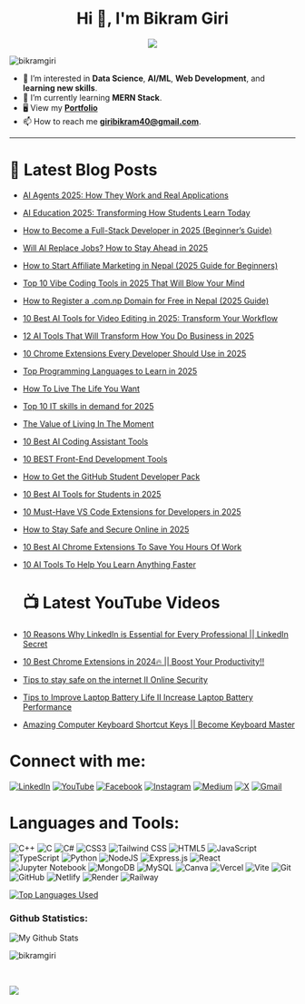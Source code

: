 <h1 align="center">Hi 👋, I'm Bikram Giri</h1>
<!-- <h3 align="center">A Computer Science Student</h3> -->

<p align="center">
  <a href="https://github.com/bikramgiri"><img src="https://readme-typing-svg.herokuapp.com/?size=21&center=true&vCenter=true&width=560&height=45&lines=A+Computer+Science+Student"></a>
</p>

<p align="left"> <img src="https://komarev.com/ghpvc/?username=bikramgiri&label=Profile%20views&color=0e75b6&style=flat" alt="bikramgiri" /> </p>

- 👀 I’m interested in **Data Science**, **AI/ML**, **Web Development**, and **learning new skills**.
- 🌱 I’m currently learning **MERN Stack**. 
- 🖥️ View my **[Portfolio](https://bikram-giri.com.np/)**   
- 📫 How to reach me **giribikram40@gmail.com**.   
---
 
# 📝 Latest Blog Posts

- [AI Agents 2025: How They Work and Real Applications](https://giribikram.com.np/ai-agents-2025-how-they-work-and-real-applications/)
- [AI Education 2025: Transforming How Students Learn Today](https://giribikram.com.np/ai-education-2025-student-learning-transformation/)
- [How to Become a Full-Stack Developer in 2025 (Beginner’s Guide)](https://giribikram.com.np/how-to-become-a-full-stack-developer-in-2025/)
- [Will AI Replace Jobs? How to Stay Ahead in 2025](https://giribikram.com.np/will-ai-replace-jobs-how-to-stay-ahead-in-2025/)
- [How to Start Affiliate Marketing in Nepal (2025 Guide for Beginners)](https://giribikram.com.np/how-to-start-affiliate-marketing-in-nepal/)
- [Top 10 Vibe Coding Tools in 2025 That Will Blow Your Mind](https://giribikram.com.np/top-10-vibe-coding-tools-in-2025-that-will-blow-your-mind/)
- [How to Register a .com.np Domain for Free in Nepal (2025 Guide)](https://giribikram.com.np/how-to-register-a-com-np-domain-for-free-in-nepal/)
- [10 Best AI Tools for Video Editing in 2025: Transform Your Workflow](https://giribikram.com.np/10-best-ai-tools-for-video-editing-2025-transform-your-workflow/) 
- [12 AI Tools That Will Transform How You Do Business in 2025](https://giribikram.com.np/12-ai-tools-that-will-transform-how-you-do-business-in-2025/) 
- [10 Chrome Extensions Every Developer Should Use in 2025](https://giribikram.com.np/10-chrome-extensions-every-developer-should-use-in-2025/)
- [Top Programming Languages to Learn in 2025](https://giribikram.com.np/top-programming-languages-to-learn-in-2025/) 
- [How To Live The Life You Want](https://giribikram.com.np/how-to-live-the-life-you-want/) 
- [Top 10 IT skills in demand for 2025](https://giribikram.com.np/top-10-it-skills-in-demand-for-2025/)
- [The Value of Living In The Moment](https://giribikram.com.np/the-value-of-living-in-the-moment/)
- [10 Best AI Coding Assistant Tools](https://giribikram.com.np/10-best-ai-coding-assistant-tools-in-2024/)
- [10 BEST Front-End Development Tools](https://giribikram.com.np/10-best-front-end-development-tools-in-2024/)
- [How to Get the GitHub Student Developer Pack](https://giribikram.com.np/how-to-get-the-github-student-developer-pack-in-nepal/)
- [10 Best AI Tools for Students in 2025](https://giribikram.com.np/10-best-ai-tools-for-students-in-2024/)
- [10 Must-Have VS Code Extensions for Developers in 2025](https://giribikram.com.np/10-must-have-vs-code-extensions-for-developers-in-2024/)
- [How to Stay Safe and Secure Online in 2025](https://giribikram.com.np/how-to-stay-safe-and-secure-online/)
- [10 Best AI Chrome Extensions To Save You Hours Of Work](https://giribikram.com.np/10-best-ai-chrome-extensions-to-save-you-hours-of-work/)
- [10 AI Tools To Help You Learn Anything Faster](https://giribikram.com.np/10-ai-tools-to-help-you-learn-anything-faster/)

  # 📺 Latest YouTube Videos
- [10 Reasons Why LinkedIn is Essential for Every Professional || LinkedIn Secret](https://www.youtube.com/watch?v=fW8ant75WRo)
- [10 Best Chrome Extensions in 2024🔥 || Boost Your Productivity!!](https://www.youtube.com/watch?v=4Uc1PQR0tNA&t=1s)
- [Tips to stay safe on the internet II Online Security](https://www.youtube.com/watch?v=URXpbgqLYMQ&t=42s)
- [Tips to Improve Laptop Battery Life II Increase Laptop Battery Performance](https://www.youtube.com/watch?v=ocHRHOwDDLw)
- [Amazing Computer Keyboard Shortcut Keys || Become Keyboard Master](https://www.youtube.com/watch?v=0bJ0-8FbKcI&t=36s)

# Connect with me:
[![LinkedIn](https://img.shields.io/badge/linkedin-%230077B5.svg?style=for-the-badge&logo=linkedin&logoColor=white)](https://www.linkedin.com/in/bikram-giri/)
[![YouTube](https://img.shields.io/badge/YouTube-%23FF0000.svg?style=for-the-badge&logo=YouTube&logoColor=white)](https://www.youtube.com/@technologyknowledgee)
[![Facebook](https://img.shields.io/badge/facebook-%231877F2.svg?style=for-the-badge&logo=facebook&logoColor=white)](https://www.facebook.com/bikramgiriofficial)
[![Instagram](https://img.shields.io/badge/instagram-%23E4405F.svg?style=for-the-badge&logo=instagram&logoColor=white)](https://www.instagram.com/bikramgiriofficial)
[![Medium](https://img.shields.io/badge/Medium-12100E?style=for-the-badge&logo=medium&logoColor=white)](https://medium.com/@bikram-giri)
[![X](https://img.shields.io/badge/X-black.svg?logo=X&logoColor=white)](https://x.com/bikram__giri/) 
[![Gmail](https://img.shields.io/badge/gmail-%23EA4335.svg?style=for-the-badge&logo=gmail&logoColor=white)](mailto:giribikram40@gmail.com)


# Languages and Tools:
![C++](https://img.shields.io/badge/c++-%2300599C.svg?style=for-the-badge&logo=c%2B%2B&logoColor=white) ![C](https://img.shields.io/badge/c-%2300599C.svg?style=for-the-badge&logo=c&logoColor=white) ![C#](https://img.shields.io/badge/C%23-%23239120.svg?style=for-the-badge&logo=c-sharp&logoColor=white) ![CSS3](https://img.shields.io/badge/css3-%231572B6.svg?style=for-the-badge&logo=css3&logoColor=white) ![Tailwind CSS](https://img.shields.io/badge/Tailwind_CSS-%2338B2AC.svg?style=for-the-badge&logo=tailwind-css&logoColor=white) ![HTML5](https://img.shields.io/badge/html5-%23E34F26.svg?style=for-the-badge&logo=html5&logoColor=white) ![JavaScript](https://img.shields.io/badge/javascript-%23323330.svg?style=for-the-badge&logo=javascript&logoColor=%23F7DF1E) ![TypeScript](https://img.shields.io/badge/typescript-3178C6?style=for-the-badge&logo=typescript&logoColor=white) ![Python](https://img.shields.io/badge/python-%233776AB.svg?style=for-the-badge&logo=python&logoColor=%23FFD43B) ![NodeJS](https://img.shields.io/badge/node.js-6DA55F?style=for-the-badge&logo=node.js&logoColor=white) ![Express.js](https://img.shields.io/badge/express.js-000000?style=for-the-badge&logo=express&logoColor=white) ![React](https://img.shields.io/badge/react-%2320232a.svg?style=for-the-badge&logo=react&logoColor=%2361DAFB) ![Jupyter Notebook](https://img.shields.io/badge/Jupyter%20Notebook-F37626?style=for-the-badge&logo=jupyter&logoColor=white) ![MongoDB](https://img.shields.io/badge/mongodb-4EA94B?style=for-the-badge&logo=mongodb&logoColor=white) ![MySQL](https://img.shields.io/badge/mysql-4479A1?style=for-the-badge&logo=mysql&logoColor=white) ![Canva](https://img.shields.io/badge/Canva-%2300C4CC.svg?style=for-the-badge&logo=Canva&logoColor=white) ![Vercel](https://img.shields.io/badge/vercel-%23000000.svg?style=for-the-badge&logo=vercel&logoColor=white) ![Vite](https://img.shields.io/badge/vite-%23646CFF.svg?style=for-the-badge&logo=vite&logoColor=white) ![Git](https://img.shields.io/badge/git-F05032?style=for-the-badge&logo=git&logoColor=white) ![GitHub](https://img.shields.io/badge/github-181717?style=for-the-badge&logo=github&logoColor=white) ![Netlify](https://img.shields.io/badge/netlify-00C7B7?style=for-the-badge&logo=netlify&logoColor=white) ![Render](https://img.shields.io/badge/render-46E3B7?style=for-the-badge&logo=render&logoColor=white) ![Railway](https://img.shields.io/badge/railway-000000?style=for-the-badge&logo=railway&logoColor=white)


[![Top Languages Used](https://github-readme-stats.vercel.app/api/top-langs/?username=bikramgiri&layout=compact&theme=algolia)](https://github.com/bikramgiri)
<br/>

### Github Statistics:

![My Github Stats](https://github-readme-stats.vercel.app/api?username=bikramgiri&hide=contribs,prs&show_icons=true&theme=algolia)
<br/>

<p><img align="center" src="https://github-readme-streak-stats.herokuapp.com/?user=bikramgiri&theme=algolia" alt="bikramgiri" /></p>
<br/>

![](https://activity-graph.herokuapp.com/graph?username=bikramgiri&custom_title=Bikram%27s%20Contribution%20Graph&theme=react-dark)



<!--START_SECTION:activity-->

<!--END_SECTION:activity-->

<!---
bikramgiri/bikramgiri is a ✨ _special_ ✨ repository because its `README.md` (this file) appears on your GitHub profile.
You can click the Preview link to take a look at your changes.
--->
